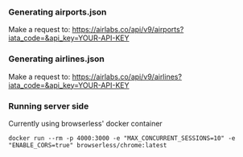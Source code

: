 ### Generating airports.json
Make a request to: https://airlabs.co/api/v9/airports?iata_code=&api_key=YOUR-API-KEY

### Generating airlines.json
Make a request to: https://airlabs.co/api/v9/airlines?iata_code=&api_key=YOUR-API-KEY

### Running server side

Currently using browserless' docker container

```shell
docker run --rm -p 4000:3000 -e "MAX_CONCURRENT_SESSIONS=10" -e "ENABLE_CORS=true" browserless/chrome:latest
```